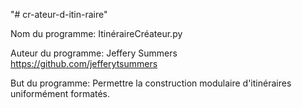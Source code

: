 "# cr-ateur-d-itin-raire" 


Nom du programme:       ItinéraireCréateur.py

Auteur du programme:    Jeffery Summers
                        https://github.com/jefferytsummers

But du programme:       Permettre la construction modulaire d'itinéraires uniformément formatés.
